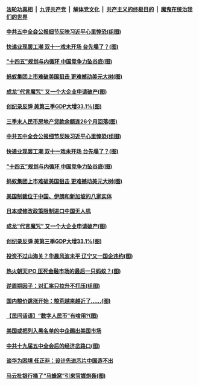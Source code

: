 ####  [法轮功真相](../../../../basic/blob/master/README.md?t=10311831) &nbsp;|&nbsp; [九评共产党](../../../../9ping.md/blob/master/README.md?t=10311831) &nbsp;|&nbsp; [解体党文化](../../../../jtdwh.md/blob/master/README.md?t=10311831)  &nbsp;|&nbsp; [共产主义的终极目的](../../../../gczydzjmd.md/blob/master/README.md?t=10311831) &nbsp;|&nbsp; [魔鬼在统治我们的世界](../../../../mgztzwmdsj.md/blob/master/README.md?t=10311831) 

#### [中共五中全会公报细节反映习近平心里惶恐(组图)](../pages/p5/950978.md?t=10311831) 

#### [快递业现罢工潮 双十一戏未开场 台先塌了？(图)](../pages/p5/950990.md?t=10311831) 

#### [“十四五”规划与内循环 中国竞争力坠谷底(图)](../pages/p5/950956.md?t=10311831) 

#### [蚂蚁集团上市难破美国狙击 更难撼动美元大树(图)](../pages/p5/950954.md?t=10311831) 

#### [成龙“代言魔咒” 又一个大企业申请破产(图)](../pages/p5/950862.md?t=10311831) 

#### [创纪录反弹 美第三季GDP大增33.1%(图)](../pages/p5/950938.md?t=10311831) 

#### [三季末人民币房地产贷款余额连26个月回落(图)](../pages/p5/951008.md?t=10311831) 

#### [中共五中全会公报细节反映习近平心里惶恐(组图)](../pages/p5/950978.md?t=10311831) 

#### [快递业现罢工潮 双十一戏未开场 台先塌了？(图)](../pages/p5/950990.md?t=10311831) 


#### [“十四五”规划与内循环 中国竞争力坠谷底(图)](../pages/p5/950956.md?t=10311831) 

#### [蚂蚁集团上市难破美国狙击 更难撼动美元大树(图)](../pages/p5/950954.md?t=10311831) 

#### [美国制裁位于中国、伊朗和新加坡的八家实体](../pages/p5/950951.md?t=10311831) 

#### [日本或修改政策限制进口中国无人机](../pages/p5/950950.md?t=10311831) 

#### [成龙“代言魔咒” 又一个大企业申请破产(图)](../pages/p5/950862.md?t=10311831) 

#### [创纪录反弹 美第三季GDP大增33.1%(图)](../pages/p5/950938.md?t=10311831) 

#### [投资不过山海关？华晨风波未平 辽宁又一国企违约(图)](../pages/p5/950935.md?t=10311831) 

#### [热火朝天IPO 压死金融市场的最后一只蚂蚁？(图)](../pages/p5/950917.md?t=10311831) 


#### [逆周期因子：对汇率只拉升不打压(组图)](../pages/p5/950878.md?t=10311831) 

#### [国内粮价跳涨开始：粮荒越来越近了……(图)](../pages/p5/950894.md?t=10311831) 

#### [【民间话语】“数字人民币”有啥用?(图)](../pages/p5/950874.md?t=10311831) 

#### [美国或把列入黑名单的中企踢出美国市场](../pages/p5/950839.md?t=10311831) 

#### [中共十九届五中全会后的经济岔路口(图)](../pages/p5/950836.md?t=10311831) 

#### [谈华为困境 任正非：设计先进芯片中国造不出](../pages/p5/950835.md?t=10311831) 

#### [马云批银行捅了“马蜂窝”引来官媒炮轰(图)](../pages/p5/950830.md?t=10311831) 

